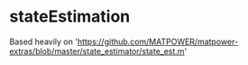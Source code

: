 # stateEstimation

Based heavily on 'https://github.com/MATPOWER/matpower-extras/blob/master/state_estimator/state_est.m'

